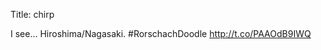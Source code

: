 Title: chirp

I see... Hiroshima/Nagasaki.
#RorschachDoodle <a href="http://t.co/PAAOdB9IWQ">http://t.co/PAAOdB9IWQ</a>
